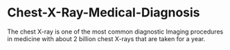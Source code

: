 # Chest-X-Ray-Medical-Diagnosis

The chest X-ray is one of the most common diagnostic Imaging procedures in medicine with about 2 billion chest X-rays that are taken for a year.
